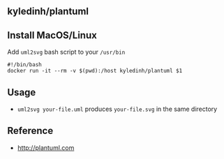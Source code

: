 ## kyledinh/plantuml

## Install MacOS/Linux

Add `uml2svg` bash script to your `/usr/bin`

```
#!/bin/bash
docker run -it --rm -v $(pwd):/host kyledinh/plantuml $1
```

## Usage

* `uml2svg your-file.uml` produces `your-file.svg` in the same directory  

## Reference

* http://plantuml.com

